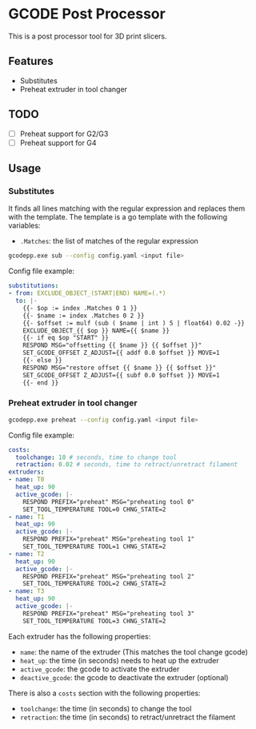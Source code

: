 # GCODE Post Processor

This is a post processor tool for 3D print slicers.

## Features

- Substitutes
- Preheat extruder in tool changer

## TODO

- [ ] Preheat support for G2/G3
- [ ] Preheat support for G4

## Usage

### Substitutes

It finds all lines matching with the regular expression and replaces them with the template.
The template is a go template with the following variables:

- `.Matches`: the list of matches of the regular expression

```bash
gcodepp.exe sub --config config.yaml <input file>
```

Config file example:

```yaml
substitutions:
- from: EXCLUDE_OBJECT_(START|END) NAME=(.*)
  to: |-
    {{- $op := index .Matches 0 1 }}
    {{- $name := index .Matches 0 2 }}
    {{- $offset := mulf (sub ( $name | int ) 5 | float64) 0.02 -}}
    EXCLUDE_OBJECT_{{ $op }} NAME={{ $name }}
    {{- if eq $op "START" }}
    RESPOND MSG="offsetting {{ $name }} {{ $offset }}"
    SET_GCODE_OFFSET Z_ADJUST={{ addf 0.0 $offset }} MOVE=1
    {{- else }}
    RESPOND MSG="restore offset {{ $name }} {{ $offset }}"
    SET_GCODE_OFFSET Z_ADJUST={{ subf 0.0 $offset }} MOVE=1
    {{- end }}

```

### Preheat extruder in tool changer

```bash
gcodepp.exe preheat --config config.yaml <input file>
```

Config file example:

```yaml
costs:
  toolchange: 10 # seconds, time to change tool
  retraction: 0.02 # seconds, time to retract/unretract filament
extruders:
- name: T0
  heat_up: 90
  active_gcode: |-
    RESPOND PREFIX="preheat" MSG="preheating tool 0"
    SET_TOOL_TEMPERATURE TOOL=0 CHNG_STATE=2
- name: T1
  heat_up: 90
  active_gcode: |-
    RESPOND PREFIX="preheat" MSG="preheating tool 1"
    SET_TOOL_TEMPERATURE TOOL=1 CHNG_STATE=2
- name: T2
  heat_up: 90
  active_gcode: |-
    RESPOND PREFIX="preheat" MSG="preheating tool 2"
    SET_TOOL_TEMPERATURE TOOL=2 CHNG_STATE=2
- name: T3
  heat_up: 90
  active_gcode: |-
    RESPOND PREFIX="preheat" MSG="preheating tool 3"
    SET_TOOL_TEMPERATURE TOOL=3 CHNG_STATE=2
```

Each extruder has the following properties:

- `name`: the name of the extruder (This matches the tool change gcode)
- `heat_up`: the time (in seconds) needs to heat up the extruder
- `active_gcode`: the gcode to activate the extruder
- `deactive_gcode`: the gcode to deactivate the extruder (optional)

There is also a `costs` section with the following properties:

- `toolchange`: the time (in seconds) to change the tool
- `retraction`: the time (in seconds) to retract/unretract the filament
